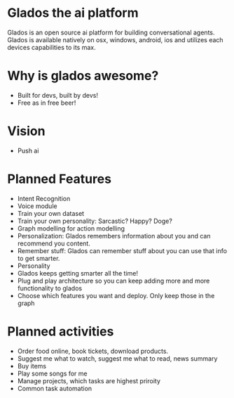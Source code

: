 # Glados the ai platform
Glados is an open source ai platform for building conversational agents.
Glados is available natively on osx, windows, android, ios and utilizes each devices capabilities to its max.

# Why is glados awesome?
* Built for devs, built by devs!
* Free as in free beer!

# Vision
* Push ai

# Planned Features
* Intent Recognition
* Voice module
* Train your own dataset
* Train your own personality: Sarcastic? Happy? Doge?
* Graph modelling for action modelling
* Personalization: Glados remembers information about you and can recommend you content.
* Remember stuff: Glados can remember stuff about you can use that info to get smarter. 
* Personality
* Glados keeps getting smarter all the time!
* Plug and play architecture so you can keep adding more and more functionality to glados
* Choose which features you want and deploy. Only keep those in the graph

# Planned activities
* Order food online, book tickets, download products.
* Suggest me what to watch, suggest me what to read, news summary
* Buy items
* Play some songs for me
* Manage projects, which tasks are highest priroity 
* Common task automation
